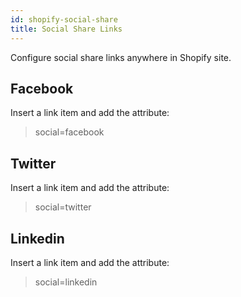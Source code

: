 ```yaml
---
id: shopify-social-share
title: Social Share Links
---
```


Configure social share links anywhere in Shopify site.

## Facebook

Insert a link item and add the attribute:

> social=facebook

## Twitter

Insert a link item and add the attribute:

> social=twitter

## Linkedin

Insert a link item and add the attribute:

> social=linkedin
